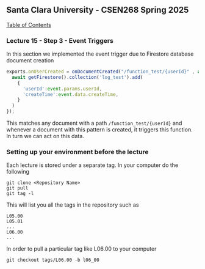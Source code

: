 ## Santa Clara University - CSEN268 Spring 2025

[Table of Contents](/toc.md)

### Lecture 15 -  Step 3 - Event Triggers

In this section we implemented the event trigger due to Firestore database document creation
```javascript
exports.onUserCreated = onDocumentCreated("/function_test/{userId}" , async (event)=>{
  await getFirestore().collection('log_test').add(
    {
      'userId':event.params.userId,
      'createTime':event.data.createTime,
    }
  )
});
```
This matches any document with a path `/function_test/{userId}` and whenever a document with this pattern is created, it triggers this function. In turn we can act on this data.


### Setting up your environment before the lecture

Each lecture is stored under a separate tag. In your computer do the following

    git clone <Repository Name>
    git pull
    git tag -l

This will list you all the tags in the repository such as

    L05.00
    L05.01
    ...
    L06.00
    ...

In order to pull a particular tag like L06.00 to your computer

    git checkout tags/L06.00 -b l06_00



